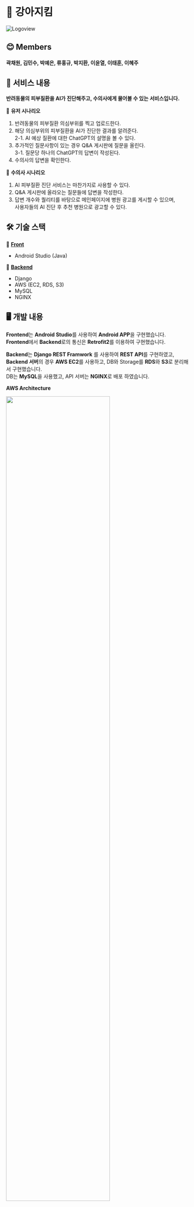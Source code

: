 # 🐶 강아지킴
![Logoview](https://github.com/AIVLE-School-Third-Big-Project/Team11-Project/assets/76936390/ef567dce-5d1a-4dd2-9b41-2ab90c23fea7)

## 😊 Members
#### 곽채원, 김민수, 박예은, 류홍규, 박지환, 이윤열, 이태훈, 이혜주

## 📜 서비스 내용

**반려동물의 피부질환을 AI가 진단해주고, 수의사에게 물어볼 수 있는 서비스입니다.**

🌱 **유저 시나리오**

1. 반려동물의 피부질환 의심부위를 찍고 업로드한다.
2. 해당 의심부위의 피부질환을 AI가 진단한 결과를 알려준다.  
    2-1. AI 예상 질환에 대한 ChatGPT의 설명을 볼 수 있다.
3. 추가적인 질문사항이 있는 경우 Q&A 게시판에 질문을 올린다.  
    3-1. 질문당 하나의 ChatGPT의 답변이 작성된다.
4. 수의사의 답변을 확인한다.

🌱 **수의사 시나리오**

1. AI 피부질환 진단 서비스는 마찬가지로 사용할 수 있다.
2. Q&A 게시판에 올라오는 질문들에 답변을 작성한다.
3. 답변 개수와 퀄리티를 바탕으로 메인페이지에 병원 광고를 게시할 수 있으며,  
    사용자들의 AI 진단 후 추천 병원으로 광고할 수 있다.

## 🛠 기술 스택

🌟 **[Front](https://github.com/AIVLE-School-Third-Big-Project/Team11-Project-front)** 

- Android Studio (Java)

🌟 **[Backend](https://github.com/AIVLE-School-Third-Big-Project/Team11-Project-back)**

- Django
- AWS (EC2, RDS, S3)
- MySQL
- NGINX

## 🖥 개발 내용

**Frontend**는 **Android Studio**를 사용하여 **Android APP**을 구현했습니다.  
**Frontend**에서 **Backend**로의 통신은 **Retrofit2**를 이용하여 구현했습니다.  

**Backend**는 **Django REST Framwork** 를 사용하여 **REST API**를 구현하였고,  
**Backend 서버**의 경우 **AWS EC2**를 사용하고, DB와 Storage를 **RDS**와 **S3**로 분리해서 구현했습니다.  
DB는 **MySQL**을 사용했고, API 서버는 **NGINX**로 배포 하였습니다.

**AWS Architecture**

<img src="https://github.com/AIVLE-School-Third-Big-Project/Team11-Project/assets/76936390/e8881d14-809e-46a7-9b6d-97f693f8b4e3" width=75%>


### ✅ API 명세서

API에 대한 내용들은 Notion에 API 명세서를 작성하여 관리하고 있습니다. [[API 명세서 링크]](https://www.notion.so/957e66a93eee468b9ad01613f041ea0a?pvs=21)
![api명세서](https://github.com/AIVLE-School-Third-Big-Project/Team11-Project/assets/76936390/c3a723da-e594-43db-ada2-b922289de0e4)

### ✅ 로그인 관련 구현

Django REST Auth를 활용하여 기본적인 회원가입, 로그인, 로그아웃 등을 구현했습니다.

하지만 기본으로 제공해주는 User가 아니라, 아래와 같은 Field들을 추가하여 Custom User를 구현했습니다.

- Email을 로그인 시 사용 (기본은 Username)
- 수의사 여부 Field 추가
- 프로필 이미지 Field 추가 → Default로 pydenticon 이미지 사용

✔️ **JWT Token**

로그인할 때에는 `AccessToken` 과 `RefreshToken` 을 발급해 해당 토큰으로 사용자 정보를 확인할 수 있도록 구현했습니다.

✔️ **기타 User 관련 API**

회원가입 시 Email 중복 확인을 하는 API와, 비밀번호를 까먹었을 때 해당 아이디로 Email을 전송하여 비밀번호를 초기화할 수 있는 API를 구현했습니다. Front에서와 마찬가지로 비밀번호는 `SHA256` 암호화를 수행한 후 전달되도록 구현했습니다.

|비밀번호 초기화 메일|비밀번호 초기화 화면|
|---|---|
|![image](https://github.com/AIVLE-School-Third-Big-Project/Team11-Project/assets/76936390/ea45c4c8-2a2a-4c51-bb27-4bf21f1f8c64)|![image](https://github.com/AIVLE-School-Third-Big-Project/Team11-Project/assets/76936390/2899f85b-1dea-4f25-b664-033b187f4f4f)|


### ✅ Pet, Hospital API

User 별로 Pet 정보를 등록하는 API와 수의사일 경우 Hospital 정보를 등록하는 API를 구현했습니다.

Pet과 Hospital 은 UserID와 외래키로 연결되어있어, 로그인한 정보를 바탕으로 데이터 생성 시 자동으로 UserID를 가져오도록 구현했습니다.

**✔ Hospital 광고 API**

메인 화면에 답변 작성이 우수한 병원들을 광고하고 있습니다. 지금은 답변에 대한 Rank 알고리즘이 없어 ChatGPT를 제외한 병원들에서 랜덤하게 보여주고 있습니다. 

### ✅ Picture, Question, Answer API

우리의 핵심 기능인 사진을 찍어서 AI 진단을 받는 부분과 Q&A 게시판 부분을 담당하는 API 입니다.

**✔ Picture**

Picture는 유저의 PetID를 외래키로 가지기 때문에 사진을 찍어서 올릴 때 자신의 Pet만을 선택하도록 구현했습니다. 사진을 올린 후에는 AI 모델의 결과가 DB에 저장되도록 했습니다.

이후 해당 병명에 대한 설명을 ChatGPT API를 통해 받아와 DB에 저장하고 사용자에게 보여줍니다.

**✔ Question**

Question의 경우 마찬가지로 PictureID를 외래키로 가지기 때문에 해당 유저의 사진에만 접근하여 질문을 등록하도록 하였고, 조회는 누구나 가능하지만 쓰기, 수정, 삭제 기능은 유저 본인만 가능하도록 구현했습니다.

또한, Question이 등록될 때 해당 질문 내용을 바탕으로 ChatGPT에게 답변을 받을 수 있도록 했습니다. ChatGPT의 경우 응답이 오는 시간이 대략 10초 이상 걸리기 때문에 쓰레드로 구현하여 질문이 등록되는 것에 지연이 발생하지 않도록 했습니다.

**✔ Answer**

Answer의 경우 수의사의 경우에만 답변을 달 수 있도록 구현하였습니다.

### ✅ 아키텍처, ERD, Service Flow, UI/UX 흐름도 

|아키텍처|ERD|Service Flow|UI/UX 흐름도|
|---|---|---|---|
|![architecture](https://github.com/AIVLE-School-Third-Big-Project/Team11-Project/assets/30362867/44f10a37-b3cb-4b75-b071-91c8d7165565)|![erd](https://github.com/AIVLE-School-Third-Big-Project/Team11-Project/assets/76936390/3daa9449-c11f-4549-a373-a68f94f4935f)|![ServiceFlow](https://github.com/AIVLE-School-Third-Big-Project/Team11-Project/assets/30362867/0c3e4223-6e90-49c6-9ffd-a7f26dfbab0c)|![UI/UX](https://github.com/AIVLE-School-Third-Big-Project/Team11-Project/assets/30362867/62fc0f89-6c0c-4285-867f-97055b0bc3c4)|

### ✅ AI
무증상, 유증상 분류 후 유증상으로 분류된 데이터를 6가지의 Class로 분류하는 Flow를 가지고 있습니다.

✔️ **데이터**  
[AI HUB 반려동물 피부 질환 데이터](https://www.aihub.or.kr/aihubdata/data/view.do?currMenu=115&topMenu=100&aihubDataSe=realm&dataSetSn=561)를 사용했습니다.  
~~AI HUB 데이터에서 무증상 데이터를 제공하지 않고 있어 **DALLE API**를 사용해 ***무증상 데이터를 생성***하여 학습을 진행했습니다.~~  
- 뒤늦게(6/23) 반려동물 무증상 데이터가 AI HUB에 올라와서 해당 데이터로 학습을 진행했습니다.
- 모델의 성능이 좋지 않아 데이터를 확인해본 결과, 중복되는 데이터가 여러 클래스에 들어가있고 개수를 채우기 위해 같은 이미지가 반복되는 등의 문제를 확인했습니다.
- 따라서, 직접 데이터를 선별하여 정제하는 작업을 진행했습니다.

✔️ **모델**  
모델은 pretrained InceptionV3를 사용했습니다.  ++ 이때까지 했던거 적어줍시다 (Unet, YOLO 등등)




## 👀 서비스 화면  

<img src="https://github.com/AIVLE-School-Third-Big-Project/Team11-Project/assets/30362867/b065ebd2-5f48-4b87-bc32-b52d2c469f3d" width="200"/><br>
어플리케이션을 설치하면 위와 같은 아이콘이 나타납니다.<br><br>
<img src="https://github.com/AIVLE-School-Third-Big-Project/Team11-Project/assets/30362867/6b8c76c4-b882-4aff-ab23-fadc0b01d678" width="200"/>&nbsp;&nbsp;
<img src="https://github.com/AIVLE-School-Third-Big-Project/Team11-Project/assets/30362867/4f898b67-f5e5-4d52-a779-c4fbfa588939" width="200"/><br>
아이콘을 눌러 실행하면 로딩화면을 거치고 로그인 화면으로 이동합니다.<br><br>
<img src="https://github.com/AIVLE-School-Third-Big-Project/Team11-Project/assets/30362867/d814bc39-bc13-4f43-b87f-26f2b40d9d64" width="200"/>&nbsp;&nbsp;
<img src="https://github.com/AIVLE-School-Third-Big-Project/Team11-Project/assets/30362867/f1569f70-0abd-4150-ab7b-9e5493dcac34" width="200"/>&nbsp;&nbsp;
<img src="https://github.com/AIVLE-School-Third-Big-Project/Team11-Project/assets/30362867/ead674fb-8369-41ae-b3b7-4036c2059ac4" width="200"/><br>
로그인 화면에서 회원가입 버튼을 누르면 위와 같은 화면으로 이동합니다. <br>
수의사 버튼을 누르면 병원 정보를 입력할 수 있는 화면이 나타나고, <br>
약관 확인하기 문구를 클릭하면 약관을 확인 할 수 있는 화면으로 이동니다.<br><br>
<img src="https://github.com/AIVLE-School-Third-Big-Project/Team11-Project/assets/30362867/35743f28-327e-4b44-aa0f-4e7355da6a67" width="200"/>&nbsp;&nbsp;
<img src="https://github.com/AIVLE-School-Third-Big-Project/Team11-Project/assets/30362867/8ff934ee-4455-4d6a-8361-800ec69bc830" width="400"/><br>
로그인 화면에서 비밀번호 초기화 문구를 클릭하면 이메일을 입력할 수 있는 화면이 나타나고 <br>
초기화 이메일 보내기 버튼을 누르면 위와 같은 메일을 받을 수 있습니다.br><br>
<img src="https://github.com/AIVLE-School-Third-Big-Project/Team11-Project/assets/30362867/61d247f6-5456-4c30-ac48-d34a4644842a" width="200"/>&nbsp;&nbsp;
<img src="https://github.com/AIVLE-School-Third-Big-Project/Team11-Project/assets/30362867/05145bd6-1767-452a-b7ea-544ebd3f2dc9" width="200"/><br>
로그인이나 회원가입이 성공하면 메인화면으로 이동합니다.<br>
답변을 많이 한 병원들 중 하나가 하단에 노출됩니다.<br>
전화상담 버튼을 누르면 휴대전화의 전화화면으로 이동하고 병원 번호로 다이얼을 걸어둡니다.<br><br>
<img src="https://github.com/AIVLE-School-Third-Big-Project/Team11-Project/assets/30362867/b9008a30-88c2-474c-8f0c-fe98504df4df" width="200"/>&nbsp;&nbsp;
<img src="https://github.com/AIVLE-School-Third-Big-Project/Team11-Project/assets/30362867/0f1a844c-edd4-4fd0-b1c8-0383a8a6989e" width="200"/>&nbsp;&nbsp;
<img src="https://github.com/AIVLE-School-Third-Big-Project/Team11-Project/assets/30362867/cf246ac2-ba5a-4a15-9428-83a6e36aeccc" width="200"/>&nbsp;&nbsp;
<img src="https://github.com/AIVLE-School-Third-Big-Project/Team11-Project/assets/30362867/114f62fd-75aa-431d-83b1-33ceda13203c" width="200"/><br>
메인화면에서 피부질환 진단하기 버튼을 누르면 해당하는 동물을 선택하고 <br>
사진을 촬영하거나 갤러리에서 선택하여 이미지를 업로드하는 화면으로 이동합니다.<br>
첫번째 사진은 선택 전 화면, 두번째 사진은 사진촬영 버튼으로 넘어간 화면, <br>
세번째 사진은 사진선택 버튼으로 넘어간 화면, 마지막은 선택 후 화면입니다.<br><br>
